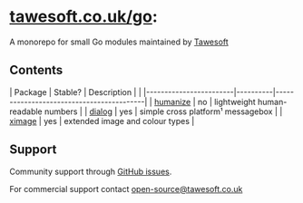 [tawesoft.co.uk/go](https://tawesoft.co.uk/go):
================================================================================

A monorepo for small Go modules maintained by [Tawesoft](https://www.tawesoft.co.uk/)

Contents
--------

| Package                | Stable?  | Description |                            |
|------------------------|----------|------------------------------------------|
| [humanize](./humanize) | no       | lightweight human-readable numbers       |
| [dialog](./dialog)     | yes      | simple cross platform¹ messagebox        |
| [ximage](./ximage)     | yes      | extended image and colour types          |


Support
-------

Community support through [GitHub issues](https://github.com/tawesoft/go/issues).

For commercial support contact [open-source@tawesoft.co.uk](malto:open-source@tawesoft.co.uk)

